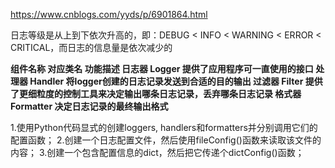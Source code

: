 https://www.cnblogs.com/yyds/p/6901864.html

日志等级是从上到下依次升高的，即：DEBUG < INFO < WARNING < ERROR < CRITICAL，而日志的信息量是依次减少的


**组件名称	对应类名	功能描述
日志器	Logger	提供了应用程序可一直使用的接口
处理器	Handler	将logger创建的日志记录发送到合适的目的输出
过滤器	Filter	提供了更细粒度的控制工具来决定输出哪条日志记录，丢弃哪条日志记录
格式器	Formatter	决定日志记录的最终输出格式**

1.使用Python代码显式的创建loggers, handlers和formatters并分别调用它们的配置函数；
2.创建一个日志配置文件，然后使用fileConfig()函数来读取该文件的内容；
3.创建一个包含配置信息的dict，然后把它传递个dictConfig()函数；

